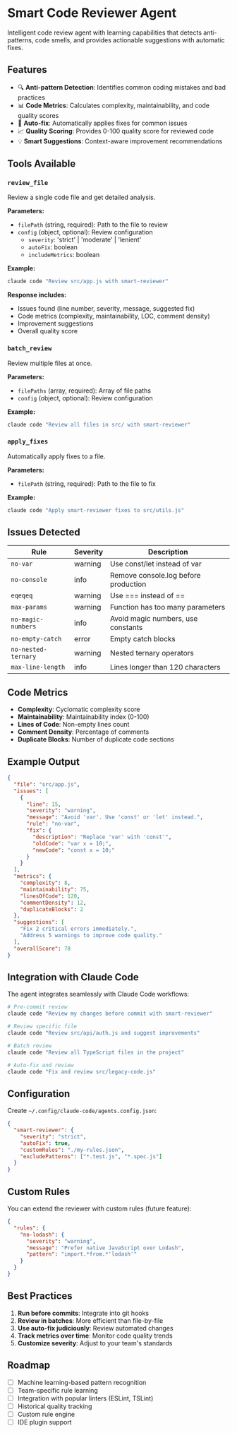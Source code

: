 # Smart Code Reviewer Agent

Intelligent code review agent with learning capabilities that detects anti-patterns, code smells, and provides actionable suggestions with automatic fixes.

## Features

- 🔍 **Anti-pattern Detection**: Identifies common coding mistakes and bad practices
- 📊 **Code Metrics**: Calculates complexity, maintainability, and code quality scores
- 🔧 **Auto-fix**: Automatically applies fixes for common issues
- 📈 **Quality Scoring**: Provides 0-100 quality score for reviewed code
- 💡 **Smart Suggestions**: Context-aware improvement recommendations

## Tools Available

### `review_file`

Review a single code file and get detailed analysis.

**Parameters:**

- `filePath` (string, required): Path to the file to review
- `config` (object, optional): Review configuration
  - `severity`: 'strict' | 'moderate' | 'lenient'
  - `autoFix`: boolean
  - `includeMetrics`: boolean

**Example:**

```bash
claude code "Review src/app.js with smart-reviewer"
```

**Response includes:**

- Issues found (line number, severity, message, suggested fix)
- Code metrics (complexity, maintainability, LOC, comment density)
- Improvement suggestions
- Overall quality score

### `batch_review`

Review multiple files at once.

**Parameters:**

- `filePaths` (array, required): Array of file paths
- `config` (object, optional): Review configuration

**Example:**

```bash
claude code "Review all files in src/ with smart-reviewer"
```

### `apply_fixes`

Automatically apply fixes to a file.

**Parameters:**

- `filePath` (string, required): Path to the file to fix

**Example:**

```bash
claude code "Apply smart-reviewer fixes to src/utils.js"
```

## Issues Detected

| Rule                | Severity | Description                          |
| ------------------- | -------- | ------------------------------------ |
| `no-var`            | warning  | Use const/let instead of var         |
| `no-console`        | info     | Remove console.log before production |
| `eqeqeq`            | warning  | Use === instead of ==                |
| `max-params`        | warning  | Function has too many parameters     |
| `no-magic-numbers`  | info     | Avoid magic numbers, use constants   |
| `no-empty-catch`    | error    | Empty catch blocks                   |
| `no-nested-ternary` | warning  | Nested ternary operators             |
| `max-line-length`   | info     | Lines longer than 120 characters     |

## Code Metrics

- **Complexity**: Cyclomatic complexity score
- **Maintainability**: Maintainability index (0-100)
- **Lines of Code**: Non-empty lines count
- **Comment Density**: Percentage of comments
- **Duplicate Blocks**: Number of duplicate code sections

## Example Output

```json
{
  "file": "src/app.js",
  "issues": [
    {
      "line": 15,
      "severity": "warning",
      "message": "Avoid 'var'. Use 'const' or 'let' instead.",
      "rule": "no-var",
      "fix": {
        "description": "Replace 'var' with 'const'",
        "oldCode": "var x = 10;",
        "newCode": "const x = 10;"
      }
    }
  ],
  "metrics": {
    "complexity": 8,
    "maintainability": 75,
    "linesOfCode": 120,
    "commentDensity": 12,
    "duplicateBlocks": 2
  },
  "suggestions": [
    "Fix 2 critical errors immediately.",
    "Address 5 warnings to improve code quality."
  ],
  "overallScore": 78
}
```

## Integration with Claude Code

The agent integrates seamlessly with Claude Code workflows:

```bash
# Pre-commit review
claude code "Review my changes before commit with smart-reviewer"

# Review specific file
claude code "Review src/api/auth.js and suggest improvements"

# Batch review
claude code "Review all TypeScript files in the project"

# Auto-fix and review
claude code "Fix and review src/legacy-code.js"
```

## Configuration

Create `~/.config/claude-code/agents.config.json`:

```json
{
  "smart-reviewer": {
    "severity": "strict",
    "autoFix": true,
    "customRules": "./my-rules.json",
    "excludePatterns": ["*.test.js", "*.spec.js"]
  }
}
```

## Custom Rules

You can extend the reviewer with custom rules (future feature):

```json
{
  "rules": {
    "no-lodash": {
      "severity": "warning",
      "message": "Prefer native JavaScript over Lodash",
      "pattern": "import.*from.*'lodash'"
    }
  }
}
```

## Best Practices

1. **Run before commits**: Integrate into git hooks
2. **Review in batches**: More efficient than file-by-file
3. **Use auto-fix judiciously**: Review automated changes
4. **Track metrics over time**: Monitor code quality trends
5. **Customize severity**: Adjust to your team's standards

## Roadmap

- [ ] Machine learning-based pattern recognition
- [ ] Team-specific rule learning
- [ ] Integration with popular linters (ESLint, TSLint)
- [ ] Historical quality tracking
- [ ] Custom rule engine
- [ ] IDE plugin support
